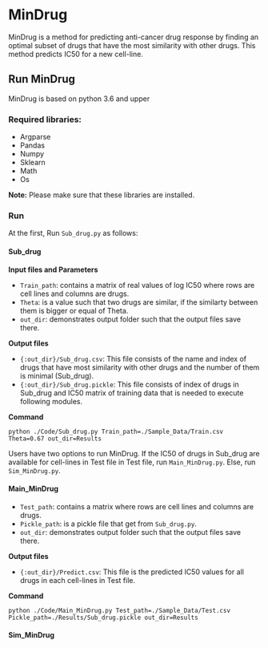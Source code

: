 # MinDrug
MinDrug is a method for predicting anti-cancer drug response by finding an optimal subset of drugs that have the most similarity with other drugs. This method predicts IC50 for a new cell-line.

## Run MinDrug
MinDrug is based on python 3.6 and upper

### Required libraries:
- Argparse
- Pandas
- Numpy
- Sklearn
- Math
- Os
 
**Note:**
Please make sure that these libraries are installed.
### Run 
At the first, Run `Sub_drug.py` as follows:
#### Sub_drug
**Input files and Parameters**
- `Train_path`: contains a matrix of real values of log IC50 where rows are cell lines and columns are drugs.
- `Theta`: is a value such that two drugs are similar, if the similarty between them is bigger or equal of Theta.
- `out_dir`: demonstrates output folder such that the output files save there.

**Output files**
- `{:out_dir}/Sub_drug.csv`: This file consists of the name and index of drugs that have most similarity with other drugs and the number of them is minimal (Sub_drug).
-  `{:out_dir}/Sub_drug.pickle`: This file consists of index of drugs in Sub_drug and IC50 matrix of training data that is needed to execute following modules.

**Command**
```
python ./Code/Sub_drug.py Train_path=./Sample_Data/Train.csv Theta=0.67 out_dir=Results
```
Users have two options to run MinDrug. If the IC50 of drugs in Sub_drug are available for cell-lines in Test file in Test file, run `Main_MinDrug.py`. Else, run `Sim_MinDrug.py`.
#### Main_MinDrug
- `Test_path`: contains a matrix where rows are cell lines and columns are drugs.
- `Pickle_path`: is a pickle file that get from `Sub_drug.py`. 
- `out_dir`: demonstrates output folder such that the output files save there.

**Output files**
- `{:out_dir}/Predict.csv`: This file is the predicted IC50 values for all drugs in each cell-lines in Test file. 

**Command**
```
python ./Code/Main_MinDrug.py Test_path=./Sample_Data/Test.csv Pickle_path=./Results/Sub_drug.pickle out_dir=Results
```
#### Sim_MinDrug
